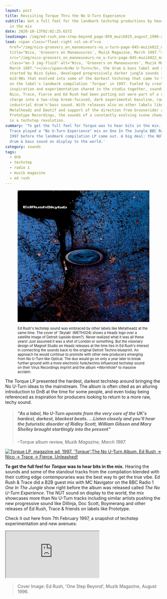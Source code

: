 ```yaml
---
layout: post
title: Revisiting Torque Thru the No U-Turn Experience
subtitle: Get a full feel for the landmark techstep productions by hearing bits
  in the mix
date: 2020-10-13T02:02:25.637Z
leadimage: /img/ed-rush_one-step-beyond_page-059_muzik015_august_1996-andrew-catlin-993x1350-continuumizm-comp.jpg
lead: <span class="float-right col-sm-4"><a
  href="/img/nico-groovers_on_manoeuveurs-no_u-turn-page-045-muzik022_march_1997-colin-hawkins-1005x1350-continuumizm-comp.jpg"
  title="Nico, 'Groovers on Manoeuvures', Muzik Magazine, March 1997."><img
  src="/img/nico-groovers_on_manoeuveurs-no_u-turn-page-045-muzik022_march_1997-colin-hawkins-1005x1350-continuumizm-comp.jpg"
  class="mx-3 img-fluid" alt="Nico, 'Groovers on Manoeuvures', Muzik Magazine,
  March 1997."></a></span><b>No U-Turn</b>, the drum & bass label and studio
  started by Nico Sykes, developed progressively darker jungle sounds in the
  mid-90s that evolved into some of the darkest techstep that came to the fore
  on the label's landmark compilation 'Torque' in 1997. Fueled by creative
  inspiration and experimentation shared in the studio together, sounds that
  Nico, Trace, Fierce and Ed Rush had been putting out were part of a continued
  charge into a two-step break-focused, dark experimental bassline, raw almost
  industrial drum'n'bass sound. With releases also on other labels like
  Metalheadz and Emotif and support of the direction from Grooverider and his
  Prototype Recordings, the sounds of a constantly evolving scene changed again
  in a techstep revolution.
summary: 'To get the full feel for Torque was to hear bits in the mix. Ed Rush &
  Trace played a "No U-Turn Experience" mix on One In The Jungle BBC Radio 1 in
  1997 before the landmark compilation LP came out. A big deal: the NUT techstep
  drum & bass sound on display to the world.'
category: sounds
tags:
  - dnb
  - techstep
  - radio 1
  - muzik magazine
  - ed rush
---
```

<figure class="figure float-right col-sm-4">
  <img src="/img/ed-rush-skylab-metalheadz-HHVde-scan-69432-comp.jpg" class="figure-img img-fluid" alt="Ed Rush 'Skylab'">
  <p class="text-secondary text-left small" style="font-size:0.7rem;">Ed Rush's techstep sound was embraced by other labels like Metalheadz at the same time. The cover of 'Skylab' (METH024) shows a Headz logo over a satellite image of Detroit (upside down?). Never realized what it was all these years! Just assumed it was a shot of London or something. But the visionary design of Magnet Studio on Headz releases at the time ties in Ed Rush's interest in connecting the sounds back to the original Detroit Techno blueprint. An approach he would continue to promote with other new producers emerging from No U-Turn like Optical. The duo would go on only a year later to break further ground with a more electronic funk/techno influenced techstep sound on their Virus Recordings imprint and the album *Wormhole* to massive acclaim.</p>
</figure> 

The Torque LP presented the hardest, darkest techstep around bringing the No U-Turn ideas to the mainstream. The album is often cited as an alluring introduction to DnB at the time for some people, and even today being referenced as inspiration for producers looking to return to a more raw, techy sound.

<div class="row">
<div class="col-sm-6"><blockquote class="blockquote">
  <h5 class="mb-0">"As a label, No U-Turn operate from the very core of the UK's hardest, darkest, blackest beats. …Listen closely and you'll hear the futuristic disorder of Ridley Scott, William Gibson and Mary Shelley brought startlingly into the present"</h5>
  <p class="blockquote-footer">–Torque album review, <cite title="Source">Muzik Magazine, March 1997.</cite></p>
</blockquote></div>
<div class="col-sm-6"><a href="/img/no-u-turn-torque-album-magazine-ad-crop-1275x1350-comp.jpg"><img alt="Torque LP, magazine ad, 1997. 'Torque':The No U-Turn Album. Ed Rush -> Nico -> Trace -> Fierce. Unleashed!" src="/img/no-u-turn-torque-album-magazine-ad-crop-1275x1350-comp.jpg" title="Torque LP, magazine ad, 1997."></a></div>
</div>

**To get the full feel for *Torque* was to hear bits in the mix.** Hearing the sounds and some of the standout tracks from the compilation blended with their cutting edge contemporaries was the best way to get the true vibe. Ed Rush & Trace did a B2B guest mix with MC Navigator on the BBC Radio 1 *One In The Jungle* show right before the album was released called *The No U-Turn Experience*. The NUT sound on display to the world, the mix showcases more than No U-Turn tracks including similar artists pushing the new progressive sound like Dillinja, Doc Scott, Boymerang and other releases of Ed Rush, Trace & friends on labels like Prototype. 

Check it out here from 7th February 1997, a snapshot of techstep experimentation and new avenues:

<div class="embed-responsive embed-responsive-16by9" style="max-height:208px;">
  <iframe class="embed-responsive-item" style="max-height:166px;" src="https://w.soundcloud.com/player/?url=https%3A//api.soundcloud.com/tracks/167749972&color=%23ff5500&auto_play=false&hide_related=false&show_comments=true&show_user=true&show_reposts=false&show_teaser=true" seamless></iframe>
</div>  

> Cover Image: Ed Rush, 'One Step Beyond', Muzik Magazine, August 1996.

